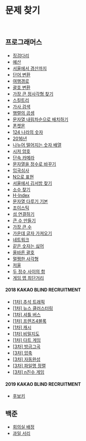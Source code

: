 # 문제 찾기
<br/>

## 프로그래머스
<ul>
    <li><a href="https://github.com/yhs3434/Algorithms/blob/master/programmers/steppingStone.py">징검다리</a></li>
    <li><a href="https://github.com/yhs3434/Algorithms/blob/master/programmers/budgets.py">예산</a></li>
    <li><a href="https://github.com/yhs3434/Algorithms/blob/master/programmers/seoulToKyungsan.py">서울에서 경산까지</a></li>
    <li><a href="https://github.com/yhs3434/Algorithms/blob/master/programmers/convertWord.py">단어 변환</a></li>
    <li><a href="https://github.com/yhs3434/Algorithms/blob/master/programmers/travelRoute.py">여행경로</a></li>
    <li><a href="https://github.com/yhs3434/Algorithms/blob/master/programmers/convertParenthesis.py">괄호 변환</a></li>
    <li><a href="https://github.com/yhs3434/Algorithms/blob/master/programmers/theLargestSquare.py">가장 큰 정사각형 찾기</a></li>
    <li><a href="https://github.com/yhs3434/Algorithms/blob/master/programmers/skillTree.py">스킬트리</a></li>
    <li><a href="https://github.com/yhs3434/Algorithms/blob/master/programmers/lyricsSearch.py">가사 검색</a></li>
    <li><a href="https://github.com/yhs3434/Algorithms/blob/master/programmers/matrixMultiplication.py">행렬의 곱셈</a></li>
    <li><a href="https://github.com/yhs3434/Algorithms/blob/master/programmers/stringReverseSort.py">문자열 내림차순으로 배치하기</a></li>
    <li><a href="https://github.com/yhs3434/Algorithms/blob/master/programmers/ponketmon.py">폰켓몬</a></li>
    <li><a href="https://github.com/yhs3434/Algorithms/blob/master/programmers/124.py">124 나라의 숫자</a></li>
    <li><a href="https://github.com/yhs3434/Algorithms/blob/master/programmers/2016year.py">2016년</a></li>
    <li><a href="https://github.com/yhs3434/Algorithms/blob/master/programmers/availToDivideNumberArray.py">나누어 떨어지는 숫자 배열</a></li>
    <li><a href="https://github.com/yhs3434/Algorithms/blob/master/programmers/caesarCipher.py">시저 암호</a></li>
    <li><a href="https://github.com/yhs3434/Algorithms/blob/master/programmers/camera.py">단속 카메라</a></li>
    <li><a href="https://github.com/yhs3434/Algorithms/blob/master/programmers/changeStrToInt.py">문자열을 정수로 바꾸기</a></li>
    <li><a href="https://github.com/yhs3434/Algorithms/blob/master/programmers/entryJudge.py">입국심사</a></li>
    <li><a href="https://github.com/yhs3434/Algorithms/blob/master/programmers/expressN.py">N으로 표현</a></li>
    <li><a href="https://github.com/yhs3434/Algorithms/blob/master/programmers/findKimInTheSeoul.py">서울에서 김서방 찾기</a></li>
    <li><a href="https://github.com/yhs3434/Algorithms/blob/master/programmers/findPrimeNumber.py">소수 찾기</a></li>
    <li><a href="https://github.com/yhs3434/Algorithms/blob/master/programmers/h-index.py#L14">H-Index</a></li>
    <li><a href="https://github.com/yhs3434/Algorithms/blob/master/programmers/handleString.py">문자열 다루기 기본</a></li>
    <li><a href="https://github.com/yhs3434/Algorithms/blob/master/programmers/joystick.py">조이스틱</a></li>
    <li><a href="https://github.com/yhs3434/Algorithms/blob/master/programmers/linkIsland.py">섬 연결하기</a></li>
    <li><a href="https://github.com/yhs3434/Algorithms/blob/master/programmers/makeBigNum.py">큰 수 만들기</a></li>
    <li><a href="https://github.com/yhs3434/Algorithms/blob/master/programmers/maxNumber.py">가장 큰 수</a></li>
    <li><a href="https://github.com/yhs3434/Algorithms/blob/master/programmers/midLecture.py">가운데 글자 가져오기</a></li>
    <li><a href="https://github.com/yhs3434/Algorithms/blob/master/programmers/network.py">네트워크</a></li>
    <li><a href="https://github.com/yhs3434/Algorithms/blob/master/programmers/noSameNumber.py">같은 숫자는 싫어</a></li>
    <li><a href="https://github.com/yhs3434/Algorithms/blob/master/programmers/parenthesis.py">올바른 괄호</a></li>
    <li><a href="https://github.com/yhs3434/Algorithms/blob/master/programmers/rightRect.py">멀쩡한 사각형</a></li>
    <li><a href="https://github.com/yhs3434/Algorithms/blob/master/programmers/scale.py">저울</a></li>
    <li><a href="https://github.com/yhs3434/Algorithms/blob/master/programmers/sumOfTwoNum.py">두 정수 사이의 합</a></li>
    <li><a href="https://github.com/yhs3434/Algorithms/blob/master/programmers/theShortedGameMap.py">게임 맵 최단거리</a></li>
    
</ul>

#### 2018 KAKAO BLIND RECRUITMENT
<ul>
    <li><a href="https://github.com/yhs3434/Algorithms/blob/master/programmers/2018 KAKAO BLIND RECRUITMENT/chuseokTraffic.py">[1차] 추석 트래픽</a></li>
    <li><a href="https://github.com/yhs3434/Algorithms/blob/master/programmers/2018 KAKAO BLIND RECRUITMENT/newsClustering.py">[1차] 뉴스 클러스터링</a></li>
    <li><a href="https://github.com/yhs3434/Algorithms/blob/master/programmers/2018 KAKAO BLIND RECRUITMENT/shuttleBus.py">[1차] 셔틀 버스</a></li>
    <li><a href="https://github.com/yhs3434/Algorithms/blob/master/programmers/2018 KAKAO BLIND RECRUITMENT/friends4Block.py">[1차] 프렌즈4블록</a></li>
    <li><a href="https://github.com/yhs3434/Algorithms/blob/master/programmers/2018 KAKAO BLIND RECRUITMENT/cache.py">[1차] 캐시</a></li>
    <li><a href="https://github.com/yhs3434/Algorithms/blob/master/programmers/2018 KAKAO BLIND RECRUITMENT/secretMap.py">[1차] 비밀지도</a></li>
    <li><a href="https://github.com/yhs3434/Algorithms/blob/master/programmers/2018 KAKAO BLIND RECRUITMENT/dartGame.py">[1차] 다트 게임</a></li>
    <li><a href="https://github.com/yhs3434/Algorithms/blob/master/programmers/2018 KAKAO BLIND RECRUITMENT/justThatMusic.py">[3차] 방금그곡</a></li>
    <li><a href="https://github.com/yhs3434/Algorithms/blob/master/programmers/2018 KAKAO BLIND RECRUITMENT/compression.py">[3차] 압축</a></li>
    <li><a href="https://github.com/yhs3434/Algorithms/blob/master/programmers/2018 KAKAO BLIND RECRUITMENT/autoComplete.py">[3차] 자동완성</a></li>
    <li><a href="https://github.com/yhs3434/Algorithms/blob/master/programmers/2018 KAKAO BLIND RECRUITMENT/fileNameSort.py">[3차] 파일명 정렬</a></li>
    <li><a href="https://github.com/yhs3434/Algorithms/blob/master/programmers/2018 KAKAO BLIND RECRUITMENT/nNumberGame.py">[3차] n진수 게임</a></li>
</ul>

#### 2019 KAKAO BLIND RECRUITMENT
<ul>
    <li><a href="https://github.com/yhs3434/Algorithms/blob/master/programmers/2019%20KAKAO%20BLIND%20RECRUITMENT/candidateKey.py">후보키</a></li>
</ul>

## 백준
<ul>
    <li><a href="https://github.com/yhs3434/Algorithms/blob/master/baekjun/assignMeetingRoom.py">회의실 배정</a></li>
    <li><a href="https://github.com/yhs3434/Algorithms/blob/master/baekjun/thiefFruits.py">과일 서리</a></li>
    
</ul>